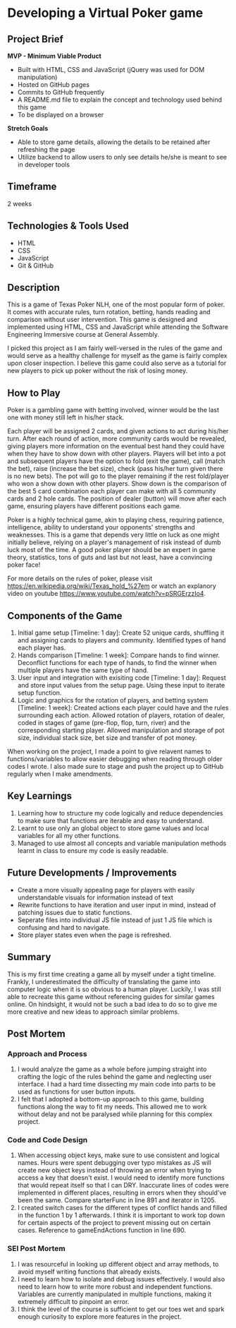 # Developing a Virtual Poker game

## Project Brief
**MVP - Minimum Viable Product**
- Built with HTML, CSS and JavaScript (jQuery was used for DOM manipulation)
- Hosted on GitHub pages
- Commits to GitHub frequently
- A README.md file to explain the concept and technology used behind this game
- To be displayed on a browser

**Stretch Goals**
- Able to store game details, allowing the details to be retained after refreshing the page
- Utilize backend to allow users to only see details he/she is meant to see in developer tools

## Timeframe 
2 weeks
## Technologies & Tools Used
- HTML
- CSS
- JavaScript
- Git & GitHub

## Description
This is a game of Texas Poker NLH, one of the most popular form of poker. It comes with accurate rules, turn rotation, betting, hands reading and comparison without user intervention. This game is designed and implemented using HTML, CSS and JavaScript while attending the Software Engineering Immersive course at General Assembly.

I picked this project as I am fairly well-versed in the rules of the game and would serve as a healthy challenge for myself as the game is fairly complex upon closer inspection. I believe this game could also serve as a tutorial for new players to pick up poker without the risk of losing money.

## How to Play
Poker is a gambling game with betting involved, winner would be the last one with money still left in his/her stack.

Each player will be assigned 2 cards, and given actions to act during his/her turn. After each round of action, more community cards would be revealed, giving players more information on the eventual best hand they could have when they have to show down with other players. Players will bet into a pot and subsequent players have the option to fold (exit the game), call (match the bet), raise (increase the bet size), check (pass his/her turn given there is no new bets). The pot will go to the player remaining if the rest fold/player who won a show down with other players. Show down is the comparison of the best 5 card combination each player can make with all 5 community cards and 2 hole cards. The position of dealer (button) will move after each game, ensuring players have different positions each game.

Poker is a highly technical game, akin to playing chess, requiring patience, intelligence, ability to understand your opponents' strengths and weaknesses. This is a game that depends very little on luck as one might initially believe, relying on a player's management of risk instead of dumb luck most of the time. A good poker player should be an expert in game theory, statistics, tons of guts and last but not least, have a convincing poker face!

For more details on the rules of poker, please visit https://en.wikipedia.org/wiki/Texas_hold_%27em or watch an explanory video on youtube https://www.youtube.com/watch?v=pSRGErzzIo4.

## Components of the Game
1. Initial game setup [Timeline: 1 day]: Create 52 unique cards, shuffling it and assigning cards to players and community. Identified types of hand each player has.
2. Hands comparison [Timeline: 1 week]: Compare hands to find winner. Deconflict functions for each type of hands, to find the winner when multiple players have the same type of hand.
3. User input and integration with exisiting code [Timeline: 1 day]: Request and store input values from the setup page. Using these input to iterate setup function.
4. Logic and graphics for the rotation of players, and betting system [Timeline: 1 week]: Created actions each player could have and the rules surrounding each action. Allowed rotation of players, rotation of dealer, coded in stages of game (pre-flop, flop, turn, river) and the corresponding starting player. Allowed manipulation and storage of pot size, individual stack size, bet size and transfer of pot money.

When working on the project, I made a point to give relavent names to functions/variables to allow easier debugging when reading through older codes I wrote. I also made sure to stage and push the project up to GitHub regularly when I make amendments.

## Key Learnings
1. Learning how to structure my code logically and reduce dependencies to make sure that functions are iterable and easy to understand.
2. Learnt to use only an global object to store game values and local variables for all my other functions.
3. Managed to use almost all concepts and variable manipulation methods learnt in class to ensure my code is easily readable.

## Future Developments / Improvements
- Create a more visually appealing page for players with easily understandable visuals for information instead of text
- Rewrite functions to have iteration and user input in mind, instead of patching issues due to static functions.
- Seperate files into individual JS file instead of just 1 JS file which is confusing and hard to navigate.
- Store player states even when the page is refreshed.

## Summary
This is my first time creating a game all by myself under a tight timeline. Frankly, I underestimated the difficulty of translating the game into computer logic when it is so obvious to a human player. Luckily, I was still able to recreate this game without referencing guides for similar games online. On hindsight, it would not be such a bad idea to do so to give me more creative and new ideas to approach similar problems.


## Post Mortem
### Approach and Process
1. I would analyze the game as a whole before jumping straight into crafting the logic of the rules behind the game and neglecting user interface. I had a hard time dissecting my main code into parts to be used as functions for user button inputs.
2. I felt that I adopted a bottom-up approach to this game, building functions along the way to fit my needs. This allowed me to work without delay and not be paralysed while planning for this complex project.

### Code and Code Design
1. When accessing object keys, make sure to use consistent and logical names. Hours were spent debugging over typo mistakes as JS will create new object keys instead of throwing an error when trying to access a key that doesn't exist. I would need to identify more functions that would repeat itself so that I can DRY. Inaccurate lines of codes were implemented in different places, resulting in errors when they should've been the same. Compare starterFunc in line 891 and iterator in 1205.
3. I created switch cases for the different types of conflict hands and filled in the function 1 by 1 afterwards. I think it is important to work top down for certain aspects of the project to prevent missing out on certain cases. Reference to gameEndActions function in line 690.

### SEI Post Mortem
1. I was resourceful in looking up different object and array methods, to avoid myself writing functions that already exists.
2. I need to learn how to isolate and debug issues effectively. I would also need to learn how to write more robust and independent functions. Variables are currently manipulated in multiple functions, making it extremely difficult to pinpoint an error.
3. I think the level of the course is sufficient to get our toes wet and spark enough curiosity to explore more features in the project.
